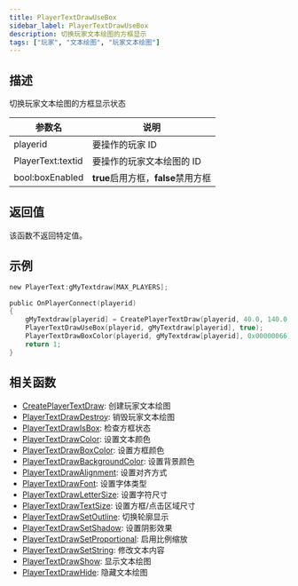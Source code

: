```yaml
---
title: PlayerTextDrawUseBox
sidebar_label: PlayerTextDrawUseBox
description: 切换玩家文本绘图的方框显示
tags: ["玩家", "文本绘图", "玩家文本绘图"]
---
```


## 描述

切换玩家文本绘图的方框显示状态

| 参数名            | 说明                                |
| ----------------- | ----------------------------------- |
| playerid          | 要操作的玩家 ID                     |
| PlayerText:textid | 要操作的玩家文本绘图的 ID           |
| bool:boxEnabled   | **true**启用方框，**false**禁用方框 |

## 返回值

该函数不返回特定值。

## 示例

```c
new PlayerText:gMyTextdraw[MAX_PLAYERS];

public OnPlayerConnect(playerid)
{
    gMyTextdraw[playerid] = CreatePlayerTextDraw(playerid, 40.0, 140.0, "_~N~Example text!~N~_");
    PlayerTextDrawUseBox(playerid, gMyTextdraw[playerid], true);
    PlayerTextDrawBoxColor(playerid, gMyTextdraw[playerid], 0x00000066); // 设置半透明黑色方框
    return 1;
}
```

## 相关函数

- [CreatePlayerTextDraw](CreatePlayerTextDraw): 创建玩家文本绘图
- [PlayerTextDrawDestroy](PlayerTextDrawDestroy): 销毁玩家文本绘图
- [PlayerTextDrawIsBox](PlayerTextDrawIsBox): 检查方框状态
- [PlayerTextDrawColor](PlayerTextDrawColor): 设置文本颜色
- [PlayerTextDrawBoxColor](PlayerTextDrawBoxColor): 设置方框颜色
- [PlayerTextDrawBackgroundColor](PlayerTextDrawBackgroundColor): 设置背景颜色
- [PlayerTextDrawAlignment](PlayerTextDrawAlignment): 设置对齐方式
- [PlayerTextDrawFont](PlayerTextDrawFont): 设置字体类型
- [PlayerTextDrawLetterSize](PlayerTextDrawLetterSize): 设置字符尺寸
- [PlayerTextDrawTextSize](PlayerTextDrawTextSize): 设置方框/点击区域尺寸
- [PlayerTextDrawSetOutline](PlayerTextDrawSetOutline): 切换轮廓显示
- [PlayerTextDrawSetShadow](PlayerTextDrawSetShadow): 设置阴影效果
- [PlayerTextDrawSetProportional](PlayerTextDrawSetProportional): 启用比例缩放
- [PlayerTextDrawSetString](PlayerTextDrawSetString): 修改文本内容
- [PlayerTextDrawShow](PlayerTextDrawShow): 显示文本绘图
- [PlayerTextDrawHide](PlayerTextDrawHide): 隐藏文本绘图
